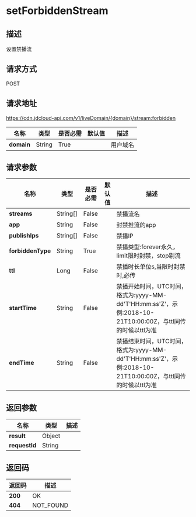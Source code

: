 # setForbiddenStream


## 描述
设置禁播流

## 请求方式
POST

## 请求地址
https://cdn.jdcloud-api.com/v1/liveDomain/{domain}/stream:forbidden

|名称|类型|是否必需|默认值|描述|
|---|---|---|---|---|
|**domain**|String|True| |用户域名|

## 请求参数
|名称|类型|是否必需|默认值|描述|
|---|---|---|---|---|
|**streams**|String[]|False| |禁播流名|
|**app**|String|False| |封禁推流的app|
|**publishIps**|String[]|False| |禁播IP|
|**forbiddenType**|String|True| |禁播类型:forever永久，limit限时封禁，stop剔流|
|**ttl**|Long|False| |禁播时长单位s,当限时封禁时,必传|
|**startTime**|String|False| |禁播开始时间，UTC时间，格式为:yyyy-MM-dd'T'HH:mm:ss'Z'，示例:2018-10-21T10:00:00Z，与ttl同传的时候以ttl为准|
|**endTime**|String|False| |禁播结束时间，UTC时间，格式为:yyyy-MM-dd'T'HH:mm:ss'Z'，示例:2018-10-21T10:00:00Z，与ttl同传的时候以ttl为准|


## 返回参数
|名称|类型|描述|
|---|---|---|
|**result**|Object| |
|**requestId**|String| |


## 返回码
|返回码|描述|
|---|---|
|**200**|OK|
|**404**|NOT_FOUND|
